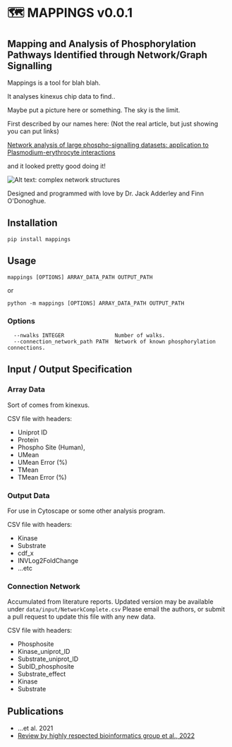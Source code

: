 # 🗺 MAPPINGS v0.0.1

## Mapping and Analysis of Phosphorylation Pathways Identified through Network/Graph Signalling

Mappings is a tool for blah blah. 

It analyses kinexus chip data to find..

Maybe put a picture here or something. The sky is the limit.

First described by our names here: (Not the real article, but just showing you can put links)

[Network analysis of large phospho-signalling datasets: application to Plasmodium-erythrocyte interactions](https://www.biorxiv.org/content/10.1101/2021.05.07.443051v1)

and it looked pretty good doing it!

![Alt text: complex network structures](https://www.biorxiv.org/content/biorxiv/early/2021/05/07/2021.05.07.443051/F2.large.jpg?width=800&height=600&carousel=1)

Designed and programmed with love by Dr. Jack Adderley and Finn O'Donoghue.

## Installation

	pip install mappings

## Usage

	mappings [OPTIONS] ARRAY_DATA_PATH OUTPUT_PATH

or 

	python -m mappings [OPTIONS] ARRAY_DATA_PATH OUTPUT_PATH

### Options

	  --nwalks INTEGER                Number of walks.
	  --connection_network_path PATH  Network of known phosphorylation connections.

## Input / Output Specification

### Array Data
Sort of comes from kinexus.

CSV file with headers:
 - Uniprot ID
 - Protein
 - Phospho Site (Human),
 - UMean
 - UMean Error (%)
 - TMean
 - TMean Error (%)

### Output Data
For use in Cytoscape or some other analysis program.

CSV file with headers:

- Kinase
- Substrate
- cdf_x
- INVLog2FoldChange 
- ...etc

### Connection  Network
Accumulated from literature reports. Updated version may be available under `data/input/NetworkComplete.csv`
Please email the authors, or submit a pull request to update this file with any new data.

CSV file with headers:
- Phosphosite
- Kinase_uniprot_ID
- Substrate_uniprot_ID
- SubID_phosphosite
- Substrate_effect
- Kinase
- Substrate

## Publications
 - ...et al. 2021
 - [Review by highly respected bioinformatics group et al., 2022](https://www.google.com/search?q=most+important+bioinformatics+tools+of+all+time)